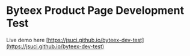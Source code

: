 # Byteex Product Page Development Test

Live demo here [https://jsuci.github.io/byteex-dev-test](https://jsuci.github.io/byteex-dev-test)
